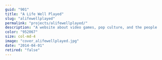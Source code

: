 ```yaml
---
guid: "901"
title: "A Life Well Played"
slug: "alifewellplayed"
permalink: "projects/alifewellplayed/"
description: "A website about video games, pop culture, and the people involved."
color: "952067"
size: col-md-4
image: "cover_alifewellplayed.jpg"
date: "2014-04-01"
retired: "false"
---
```


